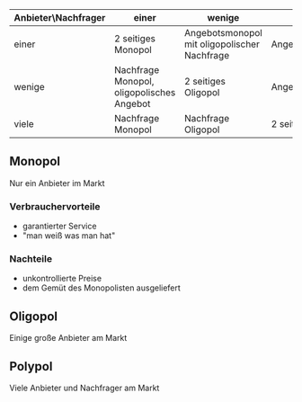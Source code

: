 
Anbieter\Nachfrager|einer|wenige|viele
---|---|---|---
einer|2 seitiges Monopol|Angebotsmonopol mit oligopolischer Nachfrage|Angebotsmonopol
wenige|Nachfrage Monopol, oligopolisches Angebot|2 seitiges Oligopol|Angebotsoligopol
viele|Nachfrage Monopol|Nachfrage Oligopol|2 seitiges Polypol

## Monopol
Nur ein Anbieter im Markt
### Verbrauchervorteile
- garantierter Service
- "man weiß was man hat"
### Nachteile
- unkontrollierte Preise
- dem Gemüt des Monopolisten ausgeliefert
## Oligopol
Einige große Anbieter am Markt
## Polypol
Viele Anbieter und Nachfrager am Markt